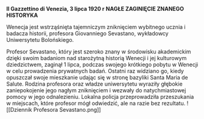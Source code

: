 **Il Gazzettino di Venezia, 3 lipca 1920 r**
**NAGŁE ZAGINIĘCIE ZNANEGO HISTORYKA**

Wenecja jest wstrząśnięta tajemniczym zniknięciem wybitnego ucznia i badacza historii, profesora Giovanniego Sevastano, wykładowcy Uniwersytetu Bolońskiego.

Profesor Sevastano, który jest szeroko znany w środowisku akademickim dzięki swoim badaniom nad starożytną historią Wenecji i jej kulturowym dziedzictwem, zaginął 1 lipca, podczas swojego krótkiego pobytu w Wenecji w celu prowadzenia prywatnych badań. Ostatni raz widziano go, kiedy opuszczał swoje mieszkanie udając się w stronę bazyliki Santa Maria de Salute.
Rodzina profesora oraz władze uniwersytetu wyraziły głębokie zaniepokojenie jego nagłym zniknięciem i wezwały do natychmiastowej pomocy w jego odnalezieniu. Lokalna policja przeprowadziła przeszukania w miejscach, które profesor mógł odwiedzić, ale na razie bez rezultatu.
![[Dziennik Profesora Sevastano.png]]